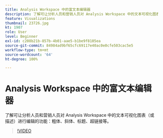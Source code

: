 ```yaml
---
title: Analysis Workspace 中的富文本编辑器
description: 了解可让分析人员和营销人员对 Analysis Workspace 中的文本可视化图表（或描述）进行编辑的功能：粗体、斜体、标题、超链接等。
feature: Visualizations
thumbnail: 23726.jpg
kt: 1907
role: User
level: Beginner
exl-id: c208b21b-857b-4b01-aae5-b1be9f8105ea
source-git-commit: 84984ad9bf65cfc69117e40ac0e0cfe503cac5e5
workflow-type: tm+mt
source-wordcount: '64'
ht-degree: 100%

---
```


# Analysis Workspace 中的富文本编辑器

了解可让分析人员和营销人员对 Analysis Workspace 中的文本可视化图表（或描述）进行编辑的功能：粗体、斜体、标题、超链接等。

>[!VIDEO](https://video.tv.adobe.com/v/328062/?quality=12&learn=on&captions=chi_hans)
